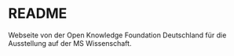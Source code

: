 # README
Webseite von der Open Knowledge Foundation Deutschland für die Ausstellung auf der MS Wissenschaft.

